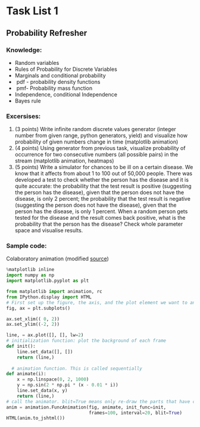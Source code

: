 # Task List 1
## Probability Refresher

### Knowledge:
-  Random variables
-  Rules of Probability for Discrete Variables
-  Marginals and conditional probability
-  pdf - probability density functions
-  pmf- Probability mass function
-  Independence, conditional Independence
-  Bayes rule

### Excersises:

1. (3 points) Write infinite random discrete values generator (integer number from given range, python generators, yield) and visualize how probability of given numbers change in time (matplotlib animation)
2. (4 points) Using generator from previous task, visualize probability of occurrence for two consecutive numbers (all possible pairs) in the stream (matplotlib animation, heatmaps) 
3. (5 points) Write a simulator for chances to be ill on a certain disease. We know that it affects from about 1 to 100 out of 50,000 people. There was developed a test to check whether the person has the disease and it is quite accurate: 
the probability that the test result is positive (suggesting the person has the disease), given that the person does not have the disease, is only 2 percent;
the probability that the test result is negative (suggesting the person does not have the disease), given that the person has the disease, is only 1 percent.
When a random person gets tested for the disease and the result comes back positive, what is the probability that the person has the disease? Check whole parameter space and visualise results.


### Sample code:

Colaboratory animation (modified [source](http://louistiao.me/posts/notebooks/embedding-matplotlib-animations-in-jupyter-notebooks/))
```python
%matplotlib inline
import numpy as np
import matplotlib.pyplot as plt

from matplotlib import animation, rc
from IPython.display import HTML
# First set up the figure, the axis, and the plot element we want to animate
fig, ax = plt.subplots()

ax.set_xlim(( 0, 2))
ax.set_ylim((-2, 2))

line, = ax.plot([], [], lw=2)
# initialization function: plot the background of each frame
def init():
    line.set_data([], [])
    return (line,)
  
  # animation function. This is called sequentially
def animate(i):
    x = np.linspace(0, 2, 1000)
    y = np.sin(2 * np.pi * (x - 0.01 * i))
    line.set_data(x, y)
    return (line,)
# call the animator. blit=True means only re-draw the parts that have changed.
anim = animation.FuncAnimation(fig, animate, init_func=init,
                               frames=100, interval=20, blit=True)
HTML(anim.to_jshtml())

```
